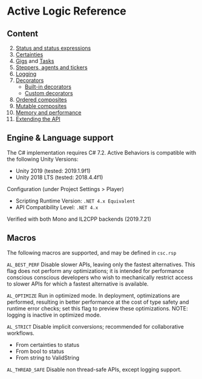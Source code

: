 # Active Logic Reference

## Content

2. [Status and status expressions](Status.md)
3. [Certainties](Certainties.md)
4. [Gigs](Gig.md) and [Tasks](Task.md)
5. [Steppers, agents and tickers](Steppers.md)
6. [Logging](Logging.md)
7. [Decorators](Decorators.md)
    - [Built-in decorators](Decorators-Builtin.md)
    - [Custom decorators](Decorators-Custom.md)
8. [Ordered composites](OrderedComposites.md)
9. [Mutable composites](MutableComposites.md)
10. [Memory and performance](MemoryAndPerformance.md)
11. [Extending the API](Extensions.md)

## Engine & Language support

The C# implementation requires C# 7.2.
Active Behaviors is compatible with the following Unity Versions:
- Unity 2019 (tested: 2019.1.9f1)
- Unity 2018 LTS (tested: 2018.4.4f1)

Configuration (under Project Settings > Player)
- Scripting Runtime Version: `.NET 4.x Equivalent`
- API Compatibility Level: `.NET 4.x`

Verified with both Mono and IL2CPP backends (2019.7.21)

## Macros

The following macros are supported, and may be defined in `csc.rsp`

`AL_BEST_PERF`
Disable slower APIs, leaving only the fastest alternatives.
This flag does not perform any optimizations; it is intended for performance conscious conscious developers who wish to mechanically restrict access to slower APIs for which a fastest alternative is available.

`AL_OPTIMIZE`
Run in optimized mode.
In deployment, optimizations are performed, resulting in better performance at the cost of type safety and runtime error checks; set this flag to preview these optimizations. NOTE: logging is inactive in optimized mode.

`AL_STRICT`
Disable implicit conversions; recommended for collaborative workflows.
- From certainties to status
- From bool to status
- From string to ValidString

`AL_THREAD_SAFE`
Disable non thread-safe APIs, except logging support.
